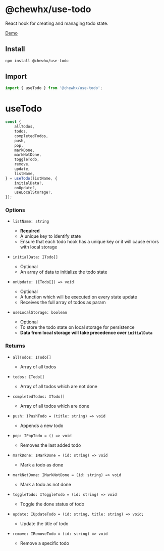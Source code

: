 # @chewhx/use-todo

React hook for creating and managing todo state.

[Demo](https://)

## Install

```bash
npm install @chewhx/use-todo
```

## Import

```jsx
import { useTodo } from '@chewhx/use-todo';
```

# useTodo

```jsx
const {
	allTodos,
	todos,
	completedTodos,
	push,
	pop,
	markDone,
	markNotDone,
	toggleTodo,
	remove,
	update,
	listName,
} = useTodo(listName, {
	initialData?,
	onUpdate?,
	useLocalStorage?,
});
```

### Options

- `listName: string`

  - **Required**
  - A unique key to identify state
  - Ensure that each todo hook has a unique key or it will cause errors with local storage

- `initialData: ITodo[]`

  - Optional
  - An array of data to initialize the todo state

- `onUpdate: (ITodo[]) => void`

  - Optional
  - A function which will be executed on every state update
  - Receives the full array of todos as param

- `useLocalStorage: boolean`
  - Optional
  - To store the todo state on local storage for persistence
  - **Data from local storage will take precedence over `initialData`**

### Returns

- `allTodos: ITodo[]`

  - Array of all todos

- `todos: ITodo[]`

  - Array of all todos which are not done

- `completedTodos: ITodo[]`

  - Array of all todos which are done

- `push: IPushTodo = (title: string) => void`

  - Appends a new todo

- `pop: IPopTodo = () => void`

  - Removes the last added todo

- `markDone: IMarkDone = (id: string) => void`

  - Mark a todo as done

- `markNotDone: IMarkNotDone = (id: string) => void`

  - Mark a todo as not done

- `toggleTodo: IToggleTodo = (id: string) => void`

  - Toggle the done status of todo

- `update: IUpdateTodo = (id: string, title: string) => void;`

  - Update the title of todo

- `remove: IRemoveTodo = (id: string) => void`

  - Remove a specific todo

